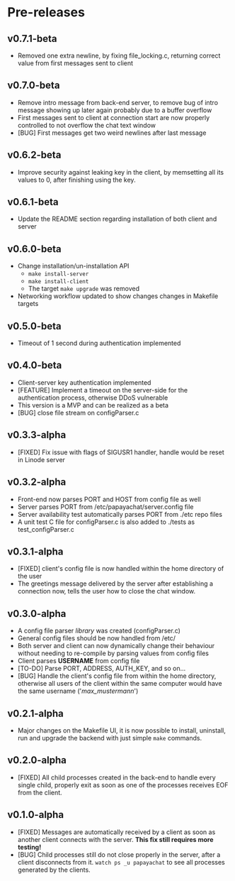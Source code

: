 # Pre-releases
## v0.7.1-beta
* Removed one extra newline, by fixing file_locking.c, returning correct value from first messages sent to client
## v0.7.0-beta
* Remove intro message from back-end server, to remove bug of intro message showing up later again
  probably due to a buffer overflow
* First messages sent to client at connection start are now properly controlled to not 
  overflow the chat text window
* [BUG] First messages get two weird newlines after last message
## v0.6.2-beta
* Improve security against leaking key in the client, by memsetting all its values to 0, after finishing using the key.
## v0.6.1-beta
* Update the README section regarding installation of both client and server
## v0.6.0-beta
* Change installation/un-installation API
	- `make install-server`
	- `make install-client`
	- The target `make upgrade` was removed
* Networking workflow updated to show changes changes in Makefile targets
## v0.5.0-beta
* Timeout of 1 second during authentication implemented
## v0.4.0-beta
* Client-server key authentication implemented
* [FEATURE] Implement a timeout on the server-side for the authentication process, otherwise DDoS vulnerable
* This version is a MVP and can be realized as a beta
* [BUG] close file stream on configParser.c
## v0.3.3-alpha
* [FIXED] Fix issue with flags of SIGUSR1 handler, handle would be reset in Linode server
## v0.3.2-alpha
* Front-end now parses PORT and HOST from config file as well
* Server parses PORT from /etc/papayachat/server.config file
* Server availability test automatically parses PORT from ./etc repo files
* A unit test C file for configParser.c is also added to ./tests as test_configParser.c
## v0.3.1-alpha
* [FIXED] client's config file is now handled within the home directory of the user
* The greetings message delivered by the server after establishing a connection now,
  tells the user how to close the chat window.
## v0.3.0-alpha
* A config file parser _library_ was created (configParser.c)
* General config files should be now handled from /etc/
* Both server and client can now dynamically change their behaviour without needing to re-compile by parsing values from config files
* Client parses **USERNAME** from config file
* [TO-DO] Parse PORT, ADDRESS, AUTH_KEY, and so on...
* [BUG] Handle the client's config file from within the home directory, otherwise all users of the client within the same computer would have the
  same username ('_max_mustermann_')
## v0.2.1-alpha
* Major changes on the Makefile UI, it is now possible to install, uninstall, run and upgrade the backend with just simple `make` commands.
## v0.2.0-alpha
* [FIXED] All child processes created in the back-end to handle every single child, properly exit as soon as one of the processes receives EOF from the client.
## v0.1.0-alpha
* [FIXED] Messages are automatically received by a client as soon as another client connects with the server. **This fix still requires more testing!**
* [BUG] Child processes still do not close properly in the server, after a client disconnects from it. `watch ps _u papayachat` to see all processes generated by the clients.
